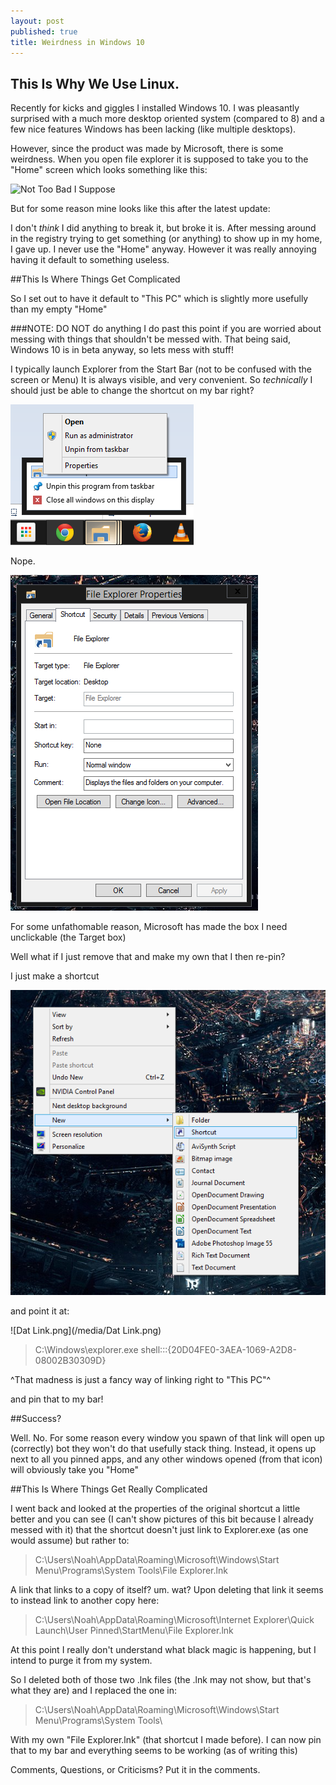 ```yaml
---
layout: post
published: true
title: Weirdness in Windows 10
---
```


## This Is Why We Use Linux. 
 
Recently for kicks and giggles I installed Windows 10. I was pleasantly surprised with a much more desktop oriented system (compared to 8) and a few nice features Windows has been lacking (like multiple desktops). 
 
However, since the product was made by Microsoft, there is some weirdness. When you open file explorer it is supposed to take you to the "Home" screen which looks something like this: 
 
![Not Too Bad I Suppose](http://winaero.com/blog/wp-content/uploads/2014/10/windows-10-libraries-in-Home-folder.png) 
 
But for some reason mine looks like this after the latest update: 
 

 
I don't _think_ I did anything to break it, but broke it is. After messing around in the registry trying to get something (or anything) to show up in my home, I gave up. I never use the "Home" anyway. However it was really annoying having it default to something useless. 
 
##This Is Where Things Get Complicated 
 
So I set out to have it default to "This PC" which is slightly more usefully than my empty "Home" 
 
###NOTE: DO NOT do anything I do past this point if you are worried about messing with things that shouldn't be messed with. That being said, Windows 10 is in beta anyway, so lets mess with stuff! 
 
I typically launch Explorer from the Start Bar (not to be confused with the screen or Menu) It is always visible, and very convenient. So _technically_ I should just be able to change the shortcut on my bar right? 
 
![properties.png](/media/properties.png) 
 
Nope. 
 
![Failure.PNG](/_posts/Failure.PNG) 
 
For some unfathomable reason, Microsoft has made the box I need unclickable (the Target box) 
 
Well what if I just remove that and make my own that I then re-pin? 
 
I just make a shortcut

![Shorty.png](/_posts/Shorty.png)
 
and point it at:

![Dat Link.png](/media/Dat Link.png)

>C:\Windows\explorer.exe shell:::{20D04FE0-3AEA-1069-A2D8-08002B30309D} 

^That madness is just a fancy way of linking right to "This PC"^
 
and pin that to my bar! 
 
##Success? 
 
Well. No. For some reason every window you spawn of that link will open up (correctly) bot they won't do that usefully stack thing. Instead, it opens up next to all you pinned apps, and any other windows opened (from that icon) will obviously take you "Home" 
 
##This Is Where Things Get Really Complicated 
 
I went back and looked at the properties of the original shortcut a little better and you can see (I can't show pictures of this bit because I already messed with it) that the shortcut doesn't just link to Explorer.exe (as one would assume) but rather to: 
 
>C:\Users\Noah\AppData\Roaming\Microsoft\Windows\Start Menu\Programs\System Tools\File Explorer.lnk 
 
A link that links to a copy of itself? um. wat? Upon deleting that link it seems to instead link to another copy here: 
 
>C:\Users\Noah\AppData\Roaming\Microsoft\Internet Explorer\Quick Launch\User Pinned\StartMenu\File Explorer.lnk 
 
At this point I really don't understand what black magic is happening, but I intend to purge it from my system. 
 
So I deleted both of those two .lnk files (the .lnk may not show, but that's what they are) and I replaced the one in: 
>C:\Users\Noah\AppData\Roaming\Microsoft\Windows\Start Menu\Programs\System Tools\ 
 
With my own "File Explorer.lnk" (that shortcut I made before). I can now pin that to my bar and everything seems to be working (as of writing this) 
 
 
Comments, Questions, or Criticisms? Put it in the comments.